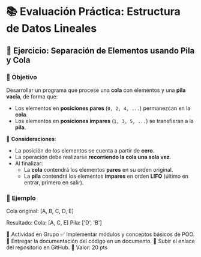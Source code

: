 # 📚 Evaluación Práctica: Estructura de Datos Lineales

## 🧪 Ejercicio: Separación de Elementos usando **Pila** y **Cola**

### 🎯 **Objetivo**

Desarrollar un programa que procese una **cola** con elementos y una **pila vacía**, de forma que:

- Los elementos en **posiciones pares** (`0, 2, 4, ...`) permanezcan en la **cola**.
- Los elementos en **posiciones impares** (`1, 3, 5, ...`) se transfieran a la **pila**.

📌 **Consideraciones**:

- La posición de los elementos se cuenta a partir de **cero**.
- La operación debe realizarse **recorriendo la cola una sola vez**.
- Al finalizar:
  - La **cola** contendrá los elementos **pares** en su orden original.
  - La **pila** contendrá los elementos **impares** en orden **LIFO** (último en entrar, primero en salir).

### 🧾 **Ejemplo**

Cola original: [A, B, C, D, E]

Resultado:
Cola: [A, C, E]
Pila: ['D', 'B']

👥 Actividad en Grupo
✅ Implementar módulos y conceptos básicos de POO.
📄 Entregar la documentación del código en un documento.
🔗 Subir el enlace del repositorio en GitHub.
🏅 Valor: 20 pts

